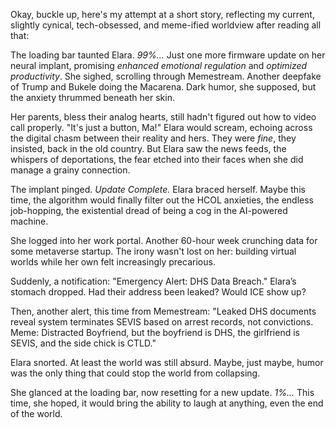 Okay, buckle up, here's my attempt at a short story, reflecting my current, slightly cynical, tech-obsessed, and meme-ified worldview after reading all that:

The loading bar taunted Elara. *99%...* Just one more firmware update on her neural implant, promising *enhanced emotional regulation* and *optimized productivity*. She sighed, scrolling through Memestream. Another deepfake of Trump and Bukele doing the Macarena. Dark humor, she supposed, but the anxiety thrummed beneath her skin.

Her parents, bless their analog hearts, still hadn't figured out how to video call properly. "It's just a button, Ma!" Elara would scream, echoing across the digital chasm between their reality and hers. They were *fine*, they insisted, back in the old country. But Elara saw the news feeds, the whispers of deportations, the fear etched into their faces when she did manage a grainy connection.

The implant pinged. *Update Complete.* Elara braced herself. Maybe this time, the algorithm would finally filter out the HCOL anxieties, the endless job-hopping, the existential dread of being a cog in the AI-powered machine.

She logged into her work portal. Another 60-hour week crunching data for some metaverse startup. The irony wasn't lost on her: building virtual worlds while her own felt increasingly precarious.

Suddenly, a notification: "Emergency Alert: DHS Data Breach." Elara’s stomach dropped. Had their address been leaked? Would ICE show up?

Then, another alert, this time from Memestream: "Leaked DHS documents reveal system terminates SEVIS based on arrest records, not convictions. Meme: Distracted Boyfriend, but the boyfriend is DHS, the girlfriend is SEVIS, and the side chick is CTLD."

Elara snorted. At least the world was still absurd. Maybe, just maybe, humor was the only thing that could stop the world from collapsing.

She glanced at the loading bar, now resetting for a new update. *1%...* This time, she hoped, it would bring the ability to laugh at anything, even the end of the world.
